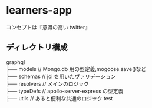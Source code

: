 # learners-app

コンセプトは『意識の高い twitter』

## ディレクトリ構成

graphql  
├── models // Mongo.db 用の型定義,mogoose.save()など  
├── schemas // joi を用いたヴァリデーション  
├── resolvers // メインのロジック  
├── typeDefs // apollo-server-express の型定義  
├── utils // あると便利な共通のロジック
test
